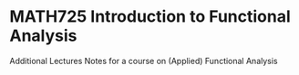 # MATH725 Introduction to Functional Analysis

Additional Lectures Notes for a course on (Applied) Functional Analysis
